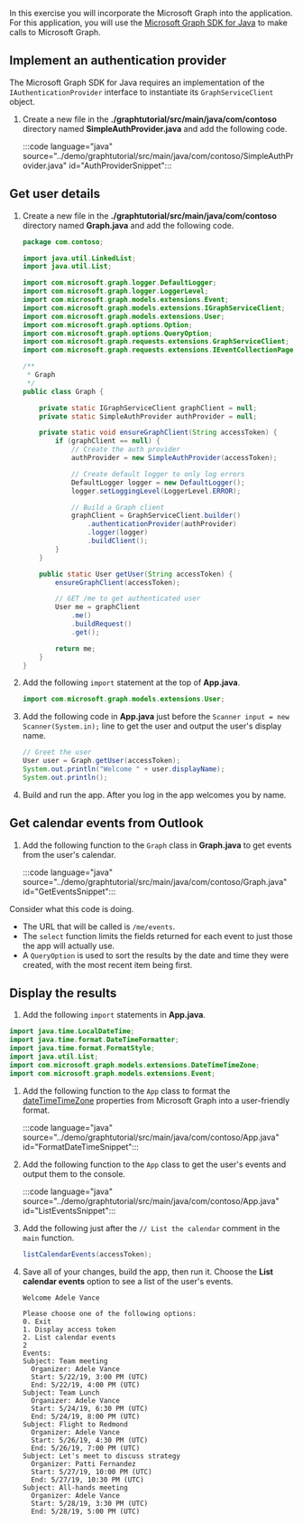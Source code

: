 <!-- markdownlint-disable MD002 MD041 -->

In this exercise you will incorporate the Microsoft Graph into the application. For this application, you will use the [Microsoft Graph SDK for Java](https://github.com/microsoftgraph/msgraph-sdk-java) to make calls to Microsoft Graph.

## Implement an authentication provider

The Microsoft Graph SDK for Java requires an implementation of the `IAuthenticationProvider` interface to instantiate its `GraphServiceClient` object.

1. Create a new file in the **./graphtutorial/src/main/java/com/contoso** directory named **SimpleAuthProvider.java** and add the following code.

    :::code language="java" source="../demo/graphtutorial/src/main/java/com/contoso/SimpleAuthProvider.java" id="AuthProviderSnippet":::

## Get user details

1. Create a new file in the **./graphtutorial/src/main/java/com/contoso** directory named **Graph.java** and add the following code.

    ```java
    package com.contoso;

    import java.util.LinkedList;
    import java.util.List;

    import com.microsoft.graph.logger.DefaultLogger;
    import com.microsoft.graph.logger.LoggerLevel;
    import com.microsoft.graph.models.extensions.Event;
    import com.microsoft.graph.models.extensions.IGraphServiceClient;
    import com.microsoft.graph.models.extensions.User;
    import com.microsoft.graph.options.Option;
    import com.microsoft.graph.options.QueryOption;
    import com.microsoft.graph.requests.extensions.GraphServiceClient;
    import com.microsoft.graph.requests.extensions.IEventCollectionPage;

    /**
     * Graph
     */
    public class Graph {

        private static IGraphServiceClient graphClient = null;
        private static SimpleAuthProvider authProvider = null;

        private static void ensureGraphClient(String accessToken) {
            if (graphClient == null) {
                // Create the auth provider
                authProvider = new SimpleAuthProvider(accessToken);

                // Create default logger to only log errors
                DefaultLogger logger = new DefaultLogger();
                logger.setLoggingLevel(LoggerLevel.ERROR);

                // Build a Graph client
                graphClient = GraphServiceClient.builder()
                    .authenticationProvider(authProvider)
                    .logger(logger)
                    .buildClient();
            }
        }

        public static User getUser(String accessToken) {
            ensureGraphClient(accessToken);

            // GET /me to get authenticated user
            User me = graphClient
                .me()
                .buildRequest()
                .get();

            return me;
        }
    }
    ```

1. Add the following `import` statement at the top of **App.java**.

    ```java
    import com.microsoft.graph.models.extensions.User;
    ```

1. Add the following code in **App.java** just before the `Scanner input = new Scanner(System.in);` line to get the user and output the user's display name.

    ```java
    // Greet the user
    User user = Graph.getUser(accessToken);
    System.out.println("Welcome " + user.displayName);
    System.out.println();
    ```

1. Build and run the app. After you log in the app welcomes you by name.

## Get calendar events from Outlook

1. Add the following function to the `Graph` class in **Graph.java** to get events from the user's calendar.

    :::code language="java" source="../demo/graphtutorial/src/main/java/com/contoso/Graph.java" id="GetEventsSnippet":::

Consider what this code is doing.

- The URL that will be called is `/me/events`.
- The `select` function limits the fields returned for each event to just those the app will actually use.
- A `QueryOption` is used to sort the results by the date and time they were created, with the most recent item being first.

## Display the results

1. Add the following `import` statements in **App.java**.

```java
import java.time.LocalDateTime;
import java.time.format.DateTimeFormatter;
import java.time.format.FormatStyle;
import java.util.List;
import com.microsoft.graph.models.extensions.DateTimeTimeZone;
import com.microsoft.graph.models.extensions.Event;
```

1. Add the following function to the `App` class to format the [dateTimeTimeZone](/graph/api/resources/datetimetimezone?view=graph-rest-1.0) properties from Microsoft Graph into a user-friendly format.

    :::code language="java" source="../demo/graphtutorial/src/main/java/com/contoso/App.java" id="FormatDateTimeSnippet":::

1. Add the following function to the `App` class to get the user's events and output them to the console.

    :::code language="java" source="../demo/graphtutorial/src/main/java/com/contoso/App.java" id="ListEventsSnippet":::

1. Add the following just after the `// List the calendar` comment in the `main` function.

    ```java
    listCalendarEvents(accessToken);
    ```

1. Save all of your changes, build the app, then run it. Choose the **List calendar events** option to see a list of the user's events.

    ```Shell
    Welcome Adele Vance

    Please choose one of the following options:
    0. Exit
    1. Display access token
    2. List calendar events
    2
    Events:
    Subject: Team meeting
      Organizer: Adele Vance
      Start: 5/22/19, 3:00 PM (UTC)
      End: 5/22/19, 4:00 PM (UTC)
    Subject: Team Lunch
      Organizer: Adele Vance
      Start: 5/24/19, 6:30 PM (UTC)
      End: 5/24/19, 8:00 PM (UTC)
    Subject: Flight to Redmond
      Organizer: Adele Vance
      Start: 5/26/19, 4:30 PM (UTC)
      End: 5/26/19, 7:00 PM (UTC)
    Subject: Let's meet to discuss strategy
      Organizer: Patti Fernandez
      Start: 5/27/19, 10:00 PM (UTC)
      End: 5/27/19, 10:30 PM (UTC)
    Subject: All-hands meeting
      Organizer: Adele Vance
      Start: 5/28/19, 3:30 PM (UTC)
      End: 5/28/19, 5:00 PM (UTC)
    ```
